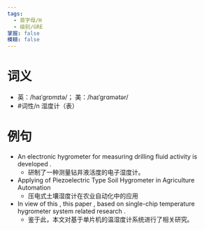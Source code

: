 ```yaml
---
tags:
  - 首字母/H
  - 级别/GRE
掌握: false
模糊: false
---
```

# 词义
- 英：/haɪˈgrɒmɪtə/； 美：/haɪˈgrɑmətər/
- #词性/n  湿度计（表）
# 例句
- An electronic hygrometer for measuring drilling fluid activity is developed .
	- 研制了一种测量钻井液活度的电子湿度计。
- Applying of Piezoelectric Type Soil Hygrometer in Agriculture Automation
	- 压电式土壤湿度计在农业自动化中的应用
- In view of this , this paper , based on single-chip temperature hygrometer system related research .
	- 鉴于此，本文对基于单片机的温湿度计系统进行了相关研究。
